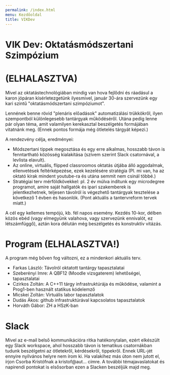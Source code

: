 ```yaml
---
permalink: /index.html
menu: Kezdőoldal
title: VIKDev
---
```


# VIK Dev: Oktatásmódszertani Szimpózium
# (ELHALASZTVA)

Mivel az oktatástechnológiában mindig van hova fejlődni és ráadásul a karon jópáran kísérletezgetünk ilyesmivel, január 30-ára szervezünk egy kari szintű "oktatásmódszertani szimpóziumot".

Lennének benne rövid "plenáris előadások" automatizálási trükkökről, ilyen szempontból különlegesebb tantárgyak működéséről. Utána pedig lenne pár olyan téma, amit valamilyen kerekasztal beszélgetés formájában vitatnánk meg. (Ennek pontos formája még ötletelés tárgyát képezi.)
 
A rendezvény célja, eredményei:
- Módszertani tippek megosztása és egy erre alkalmas, hosszabb távon is fenntartható közösség kialakítása (szívem szerint Slack csatornával, a levlista elavult).
- Az online, virtuális, flipped classroomos oktatás útjába álló aggodalmak, ellenvetések feltérképezése, ezek kezelésére stratégia (Pl. mi van, ha az oktató kirak mindent youtube-ra és utána semmit nem csinál többé.)
- Stratégiai terv mérföldkövekkel: pl. 2 év múlva indítunk egy microdegree programot, amire saját hallgatók és ipari szakemberek is jelentkezhetnek, teljesen távolról is végezhető tantárgyak tesztelése a következő 1 évben és hasonlók. (Pont aktuális a tantervreform tervek miatt.)

A cél egy kellemes tempójú, kb. fél napos esemény. Kezdés 10-kor, délben közös ebéd (vagy elmegyünk valahova, vagy szervezünk ennivalót, ez létszámfüggő), aztán kora délután még beszélgetés és konstruktív vitázás.

# Program (ELHALASZTVA!)
A program még bőven fog változni, ez a mindenkori aktuális terv.

- Farkas László: Távolról oktatott tantárgy tapasztalatai
- Szeberényi Imre: A QBF12 (Moodle vizsgaterem) lehetőségei, tapasztalatai
- Czirkos Zoltán: A C++11 tárgy infrastruktúrája és működése, valamint a Prog1-ben használt statikus kódelemző
- Micskei Zoltán: Virtuális labor tapasztalatok
- Dudás Ákos: github infrastruktúrával kapcsolatos tapasztalatok
- Horváth Gábor: ZH a HSzK-ban

# Slack
Mivel az e-mail belső kommunikációra ritka hatékonytalan, ezért elkészült egy Slack workspace, ahol hosszabb távon is tematikus csatornákban tudunk beszélgetni az ötletekről, kérdésekről, tippekről. Ennek URL-jét ennyire nyilvános helyre nem írom ki. Ha valakihez más úton nem jutott el, írjon Csorba Kristófnak a kristof@aut... címre.
A további témajavaslatokat és napirendi pontokat is elsősorban ezen a Slacken beszéljük majd meg.

